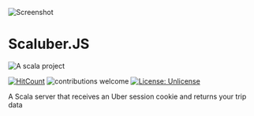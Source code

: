 ![Screenshot](https://i.imgur.com/bRgItnG.png)

Scaluber.JS
===
![A scala project](https://i.imgur.com/VdpZ4YQ.png)

[![HitCount](http://hits.dwyl.io/sguzman/Scallaborator.svg)](http://hits.dwyl.io/sguzman/Scallaborator)
![contributions welcome](https://img.shields.io/badge/contributions-welcome-brightgreen.svg?style=flat)
[![License: Unlicense](https://img.shields.io/badge/license-Unlicense-blue.svg)](http://unlicense.org/)

A Scala server that receives an Uber session cookie and returns your trip data
